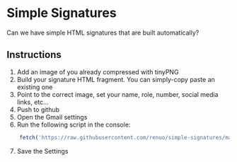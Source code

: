 # Simple Signatures

Can we have simple HTML signatures that are built automatically?

## Instructions

1. Add an image of you already compressed with tinyPNG
2. Build your signature HTML fragment. You can simply-copy paste an existing one
3. Point to the correct image, set your name, role, number, social media links, etc...
4. Push to github
5. Open the Gmail settings 
6. Run the following script in the console: 

```js
    fetch('https://raw.githubusercontent.com/renuo/simple-signatures/main/alessandro.html').then(response => response.text()).then(body => document.querySelector('[aria-label="Signature"]').innerHTML = body)
```

7. Save the Settings
